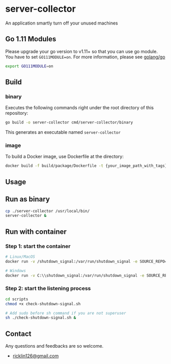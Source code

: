 # server-collector

An application smartly turn off your unused machines

## Go 1.11 Modules

Please upgrade your go version to v1.11+ so that you can use go module. You have to set `GO111MODULE=on`. For more information, please see [golang/go](https://github.com/golang/go/wiki/Modules)

```sh
export GO111MODULE=on
```

## Build

### binary

Executes the following commands right under the root directory of this repository:

```sh
go build -o server-collector cmd/server-collector/binary
```

This generates an executable named `server-collector`

### image

To build a Docker image, use Dockerfile at the directory:

```sh
docker build -f build/package/Dockerfile -t {your_image_path_with_tags} .
```

## Usage

## Run as binary

```sh
cp ./server-collector /usr/local/bin/
server-collector &
```

## Run with container

### Step 1: start the container

```sh
# Linux/MacOS
docker run -v /shutdown_signal:/var/run/shutdown_signal -e SOURCE_REPO=server-collector -idt --name=server-collector rickming/server-collector:0.0.1

# Windows
docker run -v C:\\shutdown_signal:/var/run/shutdown_signal -e SOURCE_REPO=server-collector -idt --name=server-collector rickming/server-collector:0.0.1

```

### Step 2: start the listening process

```sh
cd scripts
chmod +x check-shutdown-signal.sh

# Add sudo before sh command if you are not superuser
sh ./check-shutdown-signal.sh &
```

## Contact

Any questions and feedbacks are so welcome.

* ricklin126@gmail.com
